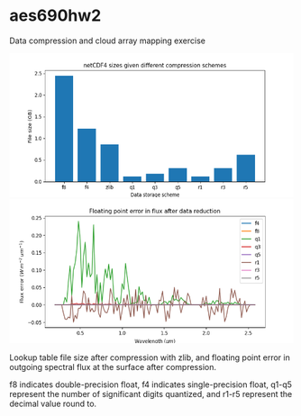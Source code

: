 # aes690hw2

Data compression and cloud array mapping exercise

<p align="center">
  <img height="256" src="https://github.com/Mitchell-D/aes690hw2/blob/main/figures/sizes.png" />

  <img height="256" src="https://github.com/Mitchell-D/aes690hw2/blob/main/figures/error.png" />
</p>

Lookup table file size after compression with zlib, and floating point error in outgoing spectral flux at the surface after compression.

f8 indicates double-precision float, f4 indicates single-precision float, q1-q5 represent the number of significant digits quantized, and r1-r5 represent the decimal value round to.


